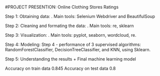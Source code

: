 #PROJECT PRESENTION: Online Clothing Stores Ratings

Step 1: Obtaining data:                . Main tools: Selenium Webdriver and BeautifulSoup

Step 2: Cleaning and formating the data:                .    Main tools: re, sklearn

Step 3: Visualization:                 . Main tools: pyplot, seaborn, wordcloud, re.

Step 4: Modeling: Step 4 - performance of 3 supervised algorithms: RandomForestClassifier, DecisionTreeClassifier, and KNN, using Sklearn.

Step 5: Understanding the results + Final machine learning model

Accuracy on train data 0.845 Accuracy on test data 0.8
